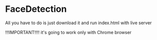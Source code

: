 # FaceDetection
All you have to do is just download it and run index.html with live server

!!!IMPORTANT!!!!
it's going to work only with Chrome browser
